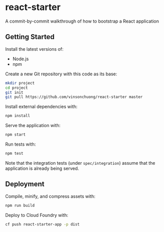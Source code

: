 # react-starter
A commit-by-commit walkthrough of how to bootstrap a React application

## Getting Started
Install the latest versions of:
* Node.js
* npm

Create a new Git repository with this code as its base:
```sh
mkdir project
cd project
git init
git pull https://github.com/vinsonchuong/react-starter master
```

Install external dependencies with:
```sh
npm install
```

Serve the application with:
```sh
npm start
```

Run tests with:
```sh
npm test
```

Note that the integration tests (under `spec/integration`) assume that the
application is already being served.

## Deployment
Compile, minify, and compress assets with:
```bash
npm run build
```

Deploy to Cloud Foundry with:
```bash
cf push react-starter-app -p dist
```
